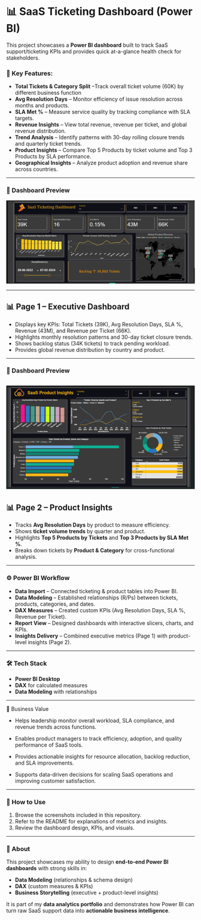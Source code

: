 # 📊 SaaS Ticketing Dashboard (Power BI)

This project showcases a **Power BI dashboard** built to track SaaS support/ticketing KPIs and provides quick at-a-glance health check for stakeholders.

### 🔹 Key Features:
- **Total Tickets & Category Split** –Track overall ticket volume (60K) by different business function
- **Avg Resolution Days** – Monitor efficiency of issue resolution across months and products.  
- **SLA Met %** – Measure service quality by tracking compliance with SLA targets.  
- **Revenue Insights** – View total revenue, revenue per ticket, and global revenue distribution.  
- **Trend Analysis** – Identify patterns with 30-day rolling closure trends and quarterly ticket trends.  
- **Product Insights** – Compare Top 5 Products by ticket volume and Top 3 Products by SLA performance.  
- **Geographical Insights** – Analyze product adoption and revenue share across countries.  


---

### 📌 Dashboard Preview  

![Dashboard Preview](SaaS-Ticketing-Dashboard/Power_BI_Dashboard-preview.png)

---
## 📊 Page 1 – Executive Dashboard

- Displays key KPIs: Total Tickets (39K), Avg Resolution Days, SLA %, Revenue (43M), and Revenue per Ticket (66K).
- Highlights monthly resolution patterns and 30-day ticket closure trends.
- Shows backlog status (34K tickets) to track pending workload.
- Provides global revenue distribution by country and product.

---

### 📌 Dashboard Preview  

![Dashboard Preview](SaaS-Ticketing-Dashboard/Power_BI_Dashboard_2.png)
---

## 📊 Page 2 – Product Insights
- Tracks **Avg Resolution Days** by product to measure efficiency.
- Shows **ticket volume trends** by quarter and product.
- Highlights **Top 5 Products by Tickets** and **Top 3 Products by SLA Met %**.
- Breaks down tickets by **Product & Category** for cross-functional analysis.

---
### ⚙️ Power BI Workflow

- **Data Import** – Connected ticketing & product tables into Power BI.  
- **Data Modeling** – Established relationships (R/Ps) between tickets, products, categories, and dates.  
- **DAX Measures** – Created custom KPIs (Avg Resolution Days, SLA %, Revenue per Ticket).  
- **Report View** – Designed dashboards with interactive slicers, charts, and KPIs.  
- **Insights Delivery** – Combined executive metrics (Page 1) with product-level insights (Page 2).  

---

### 🛠️ Tech Stack
- **Power BI Desktop**
- **DAX** for calculated measures
- **Data Modeling** with relationships

---

🚀 Business Value

- Helps leadership monitor overall workload, SLA compliance, and revenue trends across functions.

- Enables product managers to track efficiency, adoption, and quality performance of SaaS tools.

- Provides actionable insights for resource allocation, backlog reduction, and SLA improvements.

- Supports data-driven decisions for scaling SaaS operations and improving customer satisfaction.

---

### 🚀 How to Use
1. Browse the screenshots included in this repository.  
2. Refer to the README for explanations of metrics and insights.
3. Review the dashboard design, KPIs, and visuals.  

---

### 📄 About  
This project showcases my ability to design **end-to-end Power BI dashboards** with strong skills in:  
- **Data Modeling** (relationships & schema design)  
- **DAX** (custom measures & KPIs)  
- **Business Storytelling** (executive + product-level insights)  

It is part of my **data analytics portfolio** and demonstrates how Power BI can turn raw SaaS support data into **actionable business intelligence**.  







